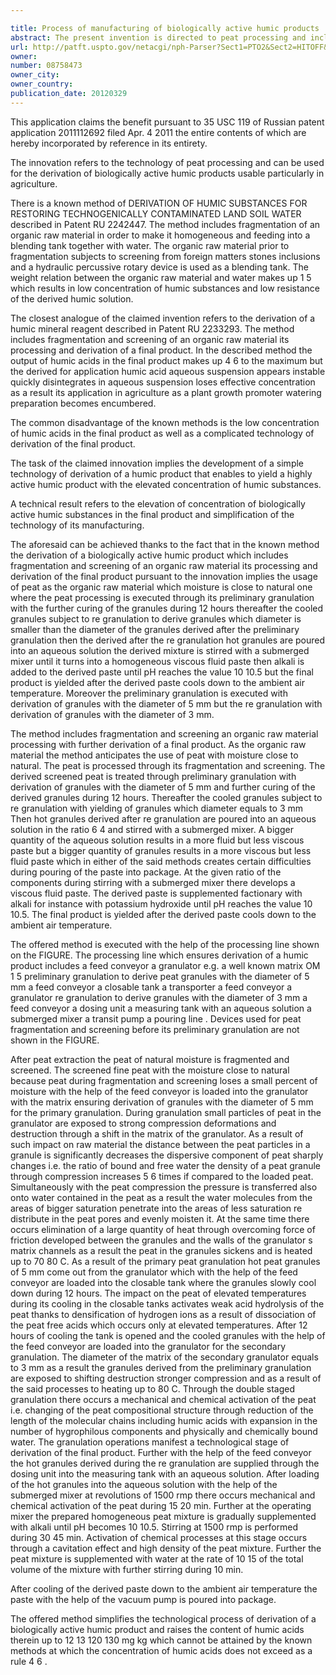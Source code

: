 ```yaml
---

title: Process of manufacturing of biologically active humic products
abstract: The present invention is directed to peat processing and includes the usage of peat as the organic raw material. The peat is processed through preliminary granulation with further curing of the derived granules in closed tanks for cooling. The cooled granules are subjected to re-granulation. Then the hot granules derived from re-granulation emerge into an aqueous solution. The derived mixture is stirred until it turns into a homogeneous viscous fluid paste. The paste is supplemented with alkali until the pH reaches the value of 10-10.5. The final product results after cooling of the paste to ambient air temperature.
url: http://patft.uspto.gov/netacgi/nph-Parser?Sect1=PTO2&Sect2=HITOFF&p=1&u=%2Fnetahtml%2FPTO%2Fsearch-adv.htm&r=1&f=G&l=50&d=PALL&S1=08758473&OS=08758473&RS=08758473
owner: 
number: 08758473
owner_city: 
owner_country: 
publication_date: 20120329
---
```

This application claims the benefit pursuant to 35 USC 119 of Russian patent application 2011112692 filed Apr. 4 2011 the entire contents of which are hereby incorporated by reference in its entirety.

The innovation refers to the technology of peat processing and can be used for the derivation of biologically active humic products usable particularly in agriculture.

There is a known method of DERIVATION OF HUMIC SUBSTANCES FOR RESTORING TECHNOGENICALLY CONTAMINATED LAND SOIL WATER described in Patent RU 2242447. The method includes fragmentation of an organic raw material in order to make it homogeneous and feeding into a blending tank together with water. The organic raw material prior to fragmentation subjects to screening from foreign matters stones inclusions and a hydraulic percussive rotary device is used as a blending tank. The weight relation between the organic raw material and water makes up 1 5 which results in low concentration of humic substances and low resistance of the derived humic solution.

The closest analogue of the claimed invention refers to the derivation of a humic mineral reagent described in Patent RU 2233293. The method includes fragmentation and screening of an organic raw material its processing and derivation of a final product. In the described method the output of humic acids in the final product makes up 4 6 to the maximum but the derived for application humic acid aqueous suspension appears instable quickly disintegrates in aqueous suspension loses effective concentration as a result its application in agriculture as a plant growth promoter watering preparation becomes encumbered.

The common disadvantage of the known methods is the low concentration of humic acids in the final product as well as a complicated technology of derivation of the final product.

The task of the claimed innovation implies the development of a simple technology of derivation of a humic product that enables to yield a highly active humic product with the elevated concentration of humic substances.

A technical result refers to the elevation of concentration of biologically active humic substances in the final product and simplification of the technology of its manufacturing.

The aforesaid can be achieved thanks to the fact that in the known method the derivation of a biologically active humic product which includes fragmentation and screening of an organic raw material its processing and derivation of the final product pursuant to the innovation implies the usage of peat as the organic raw material which moisture is close to natural one where the peat processing is executed through its preliminary granulation with the further curing of the granules during 12 hours thereafter the cooled granules subject to re granulation to derive granules which diameter is smaller than the diameter of the granules derived after the preliminary granulation then the derived after the re granulation hot granules are poured into an aqueous solution the derived mixture is stirred with a submerged mixer until it turns into a homogeneous viscous fluid paste then alkali is added to the derived paste until pH reaches the value 10 10.5 but the final product is yielded after the derived paste cools down to the ambient air temperature. Moreover the preliminary granulation is executed with derivation of granules with the diameter of 5 mm but the re granulation with derivation of granules with the diameter of 3 mm.

The method includes fragmentation and screening an organic raw material processing with further derivation of a final product. As the organic raw material the method anticipates the use of peat with moisture close to natural. The peat is processed through its fragmentation and screening. The derived screened peat is treated through preliminary granulation with derivation of granules with the diameter of 5 mm and further curing of the derived granules during 12 hours. Thereafter the cooled granules subject to re granulation with yielding of granules which diameter equals to 3 mm Then hot granules derived after re granulation are poured into an aqueous solution in the ratio 6 4 and stirred with a submerged mixer. A bigger quantity of the aqueous solution results in a more fluid but less viscous paste but a bigger quantity of granules results in a more viscous but less fluid paste which in either of the said methods creates certain difficulties during pouring of the paste into package. At the given ratio of the components during stirring with a submerged mixer there develops a viscous fluid paste. The derived paste is supplemented factionary with alkali for instance with potassium hydroxide until pH reaches the value 10 10.5. The final product is yielded after the derived paste cools down to the ambient air temperature.

The offered method is executed with the help of the processing line shown on the FIGURE. The processing line which ensures derivation of a humic product includes a feed conveyor a granulator e.g. a well known matrix OM 1 5 preliminary granulation to derive peat granules with the diameter of 5 mm a feed conveyor a closable tank a transporter a feed conveyor a granulator re granulation to derive granules with the diameter of 3 mm a feed conveyor a dosing unit a measuring tank with an aqueous solution a submerged mixer a transit pump a pouring line . Devices used for peat fragmentation and screening before its preliminary granulation are not shown in the FIGURE.

After peat extraction the peat of natural moisture is fragmented and screened. The screened fine peat with the moisture close to natural because peat during fragmentation and screening loses a small percent of moisture with the help of the feed conveyor is loaded into the granulator with the matrix ensuring derivation of granules with the diameter of 5 mm for the primary granulation. During granulation small particles of peat in the granulator are exposed to strong compression deformations and destruction through a shift in the matrix of the granulator. As a result of such impact on raw material the distance between the peat particles in a granule is significantly decreases the dispersive component of peat sharply changes i.e. the ratio of bound and free water the density of a peat granule through compression increases 5 6 times if compared to the loaded peat. Simultaneously with the peat compression the pressure is transferred also onto water contained in the peat as a result the water molecules from the areas of bigger saturation penetrate into the areas of less saturation re distribute in the peat pores and evenly moisten it. At the same time there occurs elimination of a large quantity of heat through overcoming force of friction developed between the granules and the walls of the granulator s matrix channels as a result the peat in the granules sickens and is heated up to 70 80 C. As a result of the primary peat granulation hot peat granules of 5 mm come out from the granulator which with the help of the feed conveyor are loaded into the closable tank where the granules slowly cool down during 12 hours. The impact on the peat of elevated temperatures during its cooling in the closable tanks activates weak acid hydrolysis of the peat thanks to densification of hydrogen ions as a result of dissociation of the peat free acids which occurs only at elevated temperatures. After 12 hours of cooling the tank is opened and the cooled granules with the help of the feed conveyor are loaded into the granulator for the secondary granulation. The diameter of the matrix of the secondary granulator equals to 3 mm as a result the granules derived from the preliminary granulation are exposed to shifting destruction stronger compression and as a result of the said processes to heating up to 80 C. Through the double staged granulation there occurs a mechanical and chemical activation of the peat i.e. changing of the peat compositional structure through reduction of the length of the molecular chains including humic acids with expansion in the number of hygrophilous components and physically and chemically bound water. The granulation operations manifest a technological stage of derivation of the final product. Further with the help of the feed conveyor the hot granules derived during the re granulation are supplied through the dosing unit into the measuring tank with an aqueous solution. After loading of the hot granules into the aqueous solution with the help of the submerged mixer at revolutions of 1500 rmp there occurs mechanical and chemical activation of the peat during 15 20 min. Further at the operating mixer the prepared homogeneous peat mixture is gradually supplemented with alkali until pH becomes 10 10.5. Stirring at 1500 rmp is performed during 30 45 min. Activation of chemical processes at this stage occurs through a cavitation effect and high density of the peat mixture. Further the peat mixture is supplemented with water at the rate of 10 15 of the total volume of the mixture with further stirring during 10 min.

After cooling of the derived paste down to the ambient air temperature the paste with the help of the vacuum pump is poured into package.

The offered method simplifies the technological process of derivation of a biologically active humic product and raises the content of humic acids therein up to 12 13 120 130 mg kg which cannot be attained by the known methods at which the concentration of humic acids does not exceed as a rule 4 6 .

